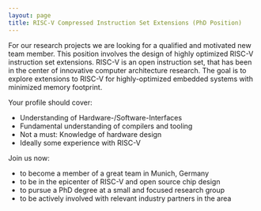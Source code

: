 ```yaml
---
layout: page
title: RISC-V Compressed Instruction Set Extensions (PhD Position)
---
```


For our research projects we are looking for a qualified and motivated new team
member. This position involves the design of highly optimized RISC-V instruction
set extensions. RISC-V is an open instruction set, that has been in the center
of innovative computer architecture research. The goal is to explore extensions
to RISC-V for highly-optimized embedded systems with minimized memory footprint.

Your profile should cover:

- Understanding of Hardware-/Software-Interfaces
- Fundamental understanding of compilers and tooling
- Not a must: Knowledge of hardware design
- Ideally some experience with RISC-V


Join us now:

- to become a member of a great team in Munich, Germany
- to be in the epicenter of RISC-V and open source chip design
- to pursue a PhD degree at a small and focused research group
- to be actively involved with relevant industry partners in the area


